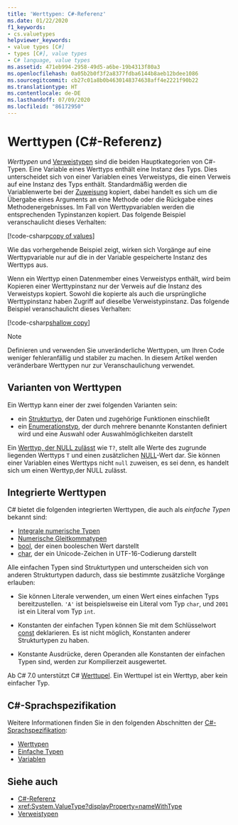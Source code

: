 ```yaml
---
title: 'Werttypen: C#-Referenz'
ms.date: 01/22/2020
f1_keywords:
- cs.valuetypes
helpviewer_keywords:
- value types [C#]
- types [C#], value types
- C# language, value types
ms.assetid: 471eb994-2958-49d5-a6be-19b4313f80a3
ms.openlocfilehash: 0a05b2b0f3f2a8377fdba6144b8aeb12bdee1086
ms.sourcegitcommit: cb27c01a8b0b4630148374638aff4e2221f90b22
ms.translationtype: HT
ms.contentlocale: de-DE
ms.lasthandoff: 07/09/2020
ms.locfileid: "86172950"
---
```

# <a name="value-types-c-reference"></a>Werttypen (C#-Referenz)

*Werttypen* und [Verweistypen](../keywords/reference-types.md) sind die beiden Hauptkategorien von C#-Typen. Eine Variable eines Werttyps enthält eine Instanz des Typs. Dies unterscheidet sich von einer Variablen eines Verweistyps, die einen Verweis auf eine Instanz des Typs enthält. Standardmäßig werden die Variablenwerte bei der [Zuweisung](../operators/assignment-operator.md) kopiert, dabei handelt es sich um die Übergabe eines Arguments an eine Methode oder die Rückgabe eines Methodenergebnisses. Im Fall von Werttypvariablen werden die entsprechenden Typinstanzen kopiert. Das folgende Beispiel veranschaulicht dieses Verhalten:

[!code-csharp[copy of values](snippets/ValueTypes.cs#ValueTypeCopied)]

Wie das vorhergehende Beispiel zeigt, wirken sich Vorgänge auf eine Werttypvariable nur auf die in der Variable gespeicherte Instanz des Werttyps aus.

Wenn ein Werttyp einen Datenmember eines Verweistyps enthält, wird beim Kopieren einer Werttypinstanz nur der Verweis auf die Instanz des Verweistyps kopiert. Sowohl die kopierte als auch die ursprüngliche Werttypinstanz haben Zugriff auf dieselbe Verweistypinstanz. Das folgende Beispiel veranschaulicht dieses Verhalten:

[!code-csharp[shallow copy](snippets/ValueTypes.cs#ShallowCopy)]

> [!NOTE]
> Definieren und verwenden Sie unveränderliche Werttypen, um Ihren Code weniger fehleranfällig und stabiler zu machen. In diesem Artikel werden veränderbare Werttypen nur zur Veranschaulichung verwendet.

## <a name="kinds-of-value-types"></a>Varianten von Werttypen

Ein Werttyp kann einer der zwei folgenden Varianten sein:

- ein [Strukturtyp](struct.md), der Daten und zugehörige Funktionen einschließt
- ein [Enumerationstyp](enum.md), der durch mehrere benannte Konstanten definiert wird und eine Auswahl oder Auswahlmöglichkeiten darstellt

Ein [Werttyp, der NULL zulässt](nullable-value-types.md) wie `T?`, stellt alle Werte des zugrunde liegenden Werttyps `T` und einen zusätzlichen [NULL](../keywords/null.md)-Wert dar. Sie können einer Variablen eines Werttyps nicht `null` zuweisen, es sei denn, es handelt sich um einen Werttyp,der NULL zulässt.

## <a name="built-in-value-types"></a>Integrierte Werttypen

C# bietet die folgenden integrierten Werttypen, die auch als *einfache Typen* bekannt sind:

- [Integrale numerische Typen](integral-numeric-types.md)
- [Numerische Gleitkommatypen](floating-point-numeric-types.md)
- [bool](bool.md), der einen booleschen Wert darstellt
- [char](char.md), der ein Unicode-Zeichen in UTF-16-Codierung darstellt

Alle einfachen Typen sind Strukturtypen und unterscheiden sich von anderen Strukturtypen dadurch, dass sie bestimmte zusätzliche Vorgänge erlauben:

- Sie können Literale verwenden, um einen Wert eines einfachen Typs bereitzustellen. `'A'` ist beispielsweise ein Literal vom Typ `char`, und `2001` ist ein Literal vom Typ `int`.

- Konstanten der einfachen Typen können Sie mit dem Schlüsselwort [const](../keywords/const.md) deklarieren. Es ist nicht möglich, Konstanten anderer Strukturtypen zu haben.

- Konstante Ausdrücke, deren Operanden alle Konstanten der einfachen Typen sind, werden zur Kompilierzeit ausgewertet.

Ab C# 7.0 unterstützt C# [Werttupel](value-tuples.md). Ein Werttupel ist ein Werttyp, aber kein einfacher Typ.

## <a name="c-language-specification"></a>C#-Sprachspezifikation

Weitere Informationen finden Sie in den folgenden Abschnitten der [C#-Sprachspezifikation](~/_csharplang/spec/introduction.md):

- [Werttypen](~/_csharplang/spec/types.md#value-types)
- [Einfache Typen](~/_csharplang/spec/types.md#simple-types)
- [Variablen](~/_csharplang/spec/variables.md)

## <a name="see-also"></a>Siehe auch

- [C#-Referenz](../index.md)
- <xref:System.ValueType?displayProperty=nameWithType>
- [Verweistypen](../keywords/reference-types.md)
